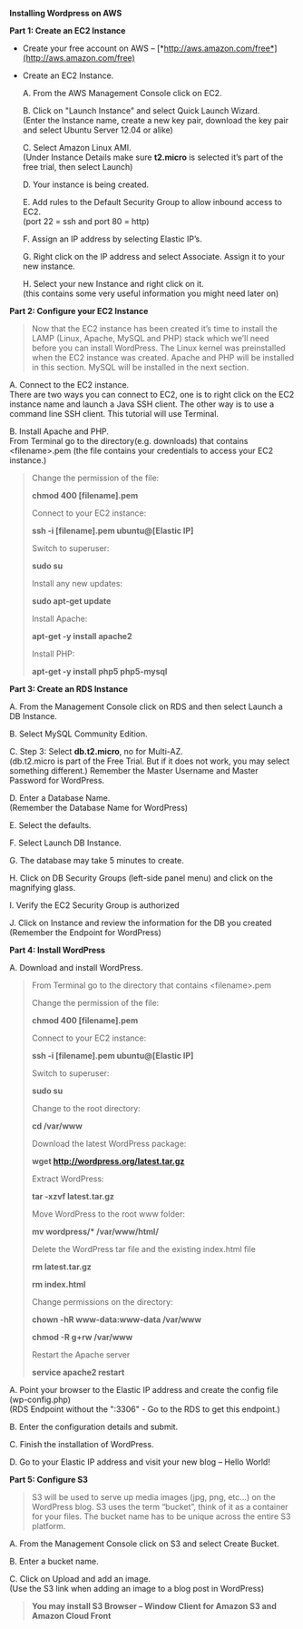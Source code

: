 **Installing Wordpress on AWS**

**Part 1: Create an EC2 Instance**

-   Create your free account on AWS –
    [*http://aws.amazon.com/free*](http://aws.amazon.com/free)

-   Create an EC2 Instance.

    A.  From the AWS Management Console click on EC2.

    B.  Click on "Launch Instance" and select Quick Launch Wizard.\
        (Enter the Instance name, create a new key pair, download the
        key pair and select Ubuntu Server 12.04 or alike)

    C.  Select Amazon Linux AMI.\
        (Under Instance Details make sure **t2.micro** is selected it’s
        part of the free trial, then select Launch)

    D.  Your instance is being created.

    E.  Add rules to the Default Security Group to allow inbound access
        to EC2.\
        (port 22 = ssh and port 80 = http)

    F.  Assign an IP address by selecting Elastic IP’s.

    G.  Right click on the IP address and select Associate. Assign it to
        your new instance.

    H.  Select your new Instance and right click on it.\
        (this contains some very useful information you might need
        later on)

**Part 2: Configure your EC2 Instance**

> Now that the EC2 instance has been created it’s time to install the
> LAMP (Linux, Apache, MySQL and PHP) stack which we’ll need before you
> can install WordPress. The Linux kernel was preinstalled when the EC2
> instance was created. Apache and PHP will be installed in this
> section. MySQL will be installed in the next section.

A.  Connect to the EC2 instance.\
    There are two ways you can connect to EC2, one is to right click on
    the EC2 instance name and launch a Java SSH client. The other way is
    to use a command line SSH client. This tutorial will use Terminal.

B.  Install Apache and PHP.\
    From Terminal go to the directory(e.g. downloads) that contains
    &lt;filename&gt;.pem (the file contains your credentials to access
    your EC2 instance.)

> Change the permission of the file:
>
> **chmod 400 \[filename\].pem**
>
> Connect to your EC2 instance:
>
> **ssh -i \[filename\].pem ubuntu@\[Elastic IP\]**
>
> Switch to superuser:
>
> **sudo su**
>
> Install any new updates:
>
> **sudo apt-get update**
>
> Install Apache:
>
> **apt-get -y install apache2**
>
> Install PHP:
>
> **apt-get -y install php5 php5-mysql**

**Part 3: Create an RDS Instance**

A.  From the Management Console click on RDS and then select Launch a
    DB Instance.

B.  Select MySQL Community Edition.

C.  Step 3: Select **db.t2.micro**, no for Multi-AZ.\
    (db.t2.micro is part of the Free Trial. But if it does not work, you
    may select something different.) Remember the Master Username and
    Master Password for WordPress.

D.  Enter a Database Name.\
    (Remember the Database Name for WordPress)

E.  Select the defaults.

F.  Select Launch DB Instance.

G.  The database may take 5 minutes to create.

H.  Click on DB Security Groups (left-side panel menu) and click on the
    magnifying glass.

I.  Verify the EC2 Security Group is authorized

J.  Click on Instance and review the information for the DB you created\
    (Remember the Endpoint for WordPress)

**Part 4: Install WordPress**

A.  Download and install WordPress.

> From Terminal go to the directory that contains &lt;filename&gt;.pem
>
> Change the permission of the file:
>
> **chmod 400 \[filename\].pem**
>
> Connect to your EC2 instance:
>
> **ssh -i \[filename\].pem ubuntu@\[Elastic IP\]**
>
> Switch to superuser:
>
> **sudo su**
>
> Change to the root directory:
>
> **cd /var/www**
>
> Download the latest WordPress package:
>
> **wget http://wordpress.org/latest.tar.gz**
>
> Extract WordPress:
>
> **tar -xzvf latest.tar.gz**
>
> Move WordPress to the root www folder:
>
> **mv wordpress/\* /var/www/html/**
>
> Delete the WordPress tar file and the existing index.html file
>
> **rm latest.tar.gz**
>
> **rm index.html**
>
> Change permissions on the directory:
>
> **chown -hR www-data:www-data /var/www**
>
> **chmod -R g+rw /var/www**
>
> Restart the Apache server
>
> **service apache2 restart**

A.  Point your browser to the Elastic IP address and create the config
    file (wp-config.php)\
    (RDS Endpoint without the ":3306" - Go to the RDS to get
    this endpoint.)

B.  Enter the configuration details and submit.

C.  Finish the installation of WordPress.

D.  Go to your Elastic IP address and visit your new blog – Hello World!

**Part 5: Configure S3**

> S3 will be used to serve up media images (jpg, png, etc...) on the
> WordPress blog. S3 uses the term “bucket”, think of it as a container
> for your files. The bucket name has to be unique across the entire S3
> platform.

A.  From the Management Console click on S3 and select Create Bucket.

B.  Enter a bucket name.

C.  Click on Upload and add an image.\
    (Use the S3 link when adding an image to a blog post in WordPress)

> **You may install S3 Browser – Window Client for Amazon S3 and Amazon
> Cloud Front**
